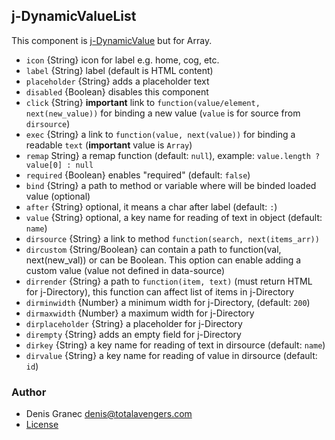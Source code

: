 ## j-DynamicValueList

This component is [j-DynamicValue](https://componentator.com/components/j-dynamicvalue/) but for Array.

- `icon` {String} icon for label e.g. home, cog, etc.
- `label` {String} label (default is HTML content)
- `placeholder` {String} adds a placeholder text
- `disabled` {Boolean} disables this component
- `click` {String} __important__ link to `function(value/element, next(new_value))` for binding a new value (`value` is for source from `dirsource`)
- `exec` {String} a link to `function(value, next(value))` for binding a readable `text` (__important__ value is `Array`)
- `remap` String} a remap function (default: `null`), example: `value.length ? value[0] : null`
- `required` {Boolean} enables "required" (default: `false`)
- `bind` {String} a path to method or variable where will be binded loaded value (optional)
- `after` {String} optional, it means a char after label (default: `:`)
- `value` {String} optional, a key name for reading of text in object (default: `name`)
- `dirsource` {String} a link to method `function(search, next(items_arr))`
- `dircustom` {String/Boolean} can contain a path to function(val, next(new_val)) or can be Boolean. This option can enable adding a custom value (value not defined in data-source)
- `dirrender` {String} a path to `function(item, text)` (must return HTML for j-Directory), this function can affect list of items in j-Directory
- `dirminwidth` {Number} a minimum width for j-Directory, (default: `200`)
- `dirmaxwidth` {Number} a maximum width for j-Directory
- `dirplaceholder` {String} a placeholder for j-Directory
- `dirempty` {String} adds an empty field for j-Directory
- `dirkey` {String} a key name for reading of text in dirsource (default: `name`)
- `dirvalue` {String} a key name for reading of value in dirsource (default: `id`)

### Author

- Denis Granec <denis@totalavengers.com>
- [License](https://www.totaljs.com/license/)
